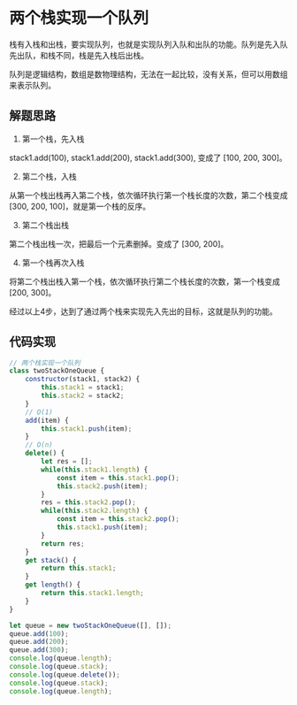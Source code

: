 # 两个栈实现一个队列

栈有入栈和出栈，要实现队列，也就是实现队列入队和出队的功能。队列是先入队先出队，和栈不同，栈是先入栈后出栈。

队列是逻辑结构，数组是数物理结构，无法在一起比较，没有关系，但可以用数组来表示队列。

## 解题思路

1. 第一个栈，先入栈

stack1.add(100), stack1.add(200), stack1.add(300), 变成了 [100, 200, 300]。

2. 第二个栈，入栈

从第一个栈出栈再入第二个栈，依次循环执行第一个栈长度的次数，第二个栈变成 [300, 200, 100]，就是第一个栈的反序。

3. 第二个栈出栈

第二个栈出栈一次，把最后一个元素删掉。变成了 [300, 200]。

4. 第一个栈再次入栈

将第二个栈出栈入第一个栈，依次循环执行第二个栈长度的次数，第一个栈变成 [200, 300]。

经过以上4步，达到了通过两个栈来实现先入先出的目标，这就是队列的功能。

## 代码实现

```javascript
// 两个栈实现一个队列
class twoStackOneQueue {
    constructor(stack1, stack2) {
        this.stack1 = stack1;
        this.stack2 = stack2;
    }
    // O(1)
    add(item) {
        this.stack1.push(item);
    }
    // O(n)
    delete() {
        let res = [];
        while(this.stack1.length) {
            const item = this.stack1.pop();
            this.stack2.push(item);
        }
        res = this.stack2.pop();
        while(this.stack2.length) {
            const item = this.stack2.pop();
            this.stack1.push(item);
        }
        return res;
    }
    get stack() {
        return this.stack1;
    }
    get length() {
        return this.stack1.length;
    }
}

let queue = new twoStackOneQueue([], []);
queue.add(100);
queue.add(200);
queue.add(300);
console.log(queue.length);
console.log(queue.stack);
console.log(queue.delete());
console.log(queue.stack);
console.log(queue.length);
```
